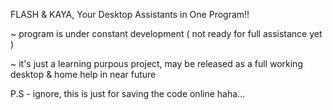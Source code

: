 FLASH & KAYA, Your Desktop Assistants in One Program!!

~ program is under constant development ( not ready for full assistance yet )

~ it's just a learning purpous project, may be released as a full working desktop & home help in near future 



P.S - ignore, this is just for saving the code online haha...
